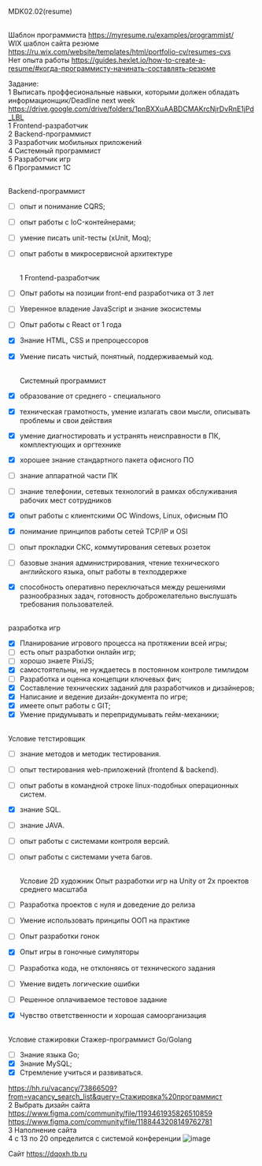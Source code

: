 MDK02.02(resume)

<BR>Шаблон программиста https://myresume.ru/examples/programmist/ 
<BR>WIX шаблон сайта резюме [https://ru.wix.com/website/templates/html/portfolio-cv/resumes-cvs ](https://www.figma.com/community/tag/website/files)
<BR>Нет опыта работы https://guides.hexlet.io/how-to-create-a-resume/#когда-программисту-начинать-составлять-резюме

Задание:
<BR>        1 Выписать проффесиональные навыки, которыми должен обладать информационщик/Deadline next week  <BR>https://drive.google.com/drive/folders/1pnBXXuAABDCMAKrcNjrDvRnE1jPd_LBL
<BR> 1 Frontend-разработчик
<BR> 2 Backend-программист
<BR> 3 Разработчик мобильных приложений
<BR> 4 Системный программист
<BR> 5 Разработчик игр
<BR> 6 Программист 1С

  <BR> Backend-программист
- [ ] опыт и понимание CQRS;
- [ ] опыт работы с IoC-контейнерами;
- [ ] умение писать unit-тесты (xUnit, Moq);
- [ ] опыт работы в микросервисной архитектуре

  <BR> 1 Frontend-разработчик
- [ ] Опыт работы на позиции front-end разработчика от 3 лет
- [ ] Уверенное владение JavaScript и знание экосистемы
- [ ] Опыт работы с React от 1 года
- [X] Знание HTML, CSS и препроцессоров
- [X] Умение писать чистый, понятный, поддерживаемый код.

  <BR>  Системный программист
- [X] образование от среднего - специального
- [X] техническая грамотность, умение излагать свои мысли, описывать проблемы и свои действия
- [X] умение диагностировать и устранять неисправности в ПК, комплектующих и оргтехнике
- [X] хорошее знание стандартного пакета офисного ПО
- [ ] знание аппаратной части ПК
- [ ] знание телефонии, сетевых технологий в рамках обслуживания рабочих мест сотрудников
- [X] опыт работы с клиентскими ОС Windows, Linux, офисным ПО
- [X] понимание принципов работы сетей TCP/IP и OSI
- [ ] опыт прокладки СКС, коммутирования сетевых розеток
- [ ] базовые знания администрирования, чтение технического английского языка, опыт работы в техподдержке
- [X] способность оперативно переключаться между решениями разнообразных задач, готовность доброжелательно выслушать требования пользователей.

<BR>        разработка игр
- [X] Планирование игрового процесса на протяжении всей игры;
- [ ] есть опыт разработки онлайн игр;
- [ ] хорошо знаете PixiJS;
- [X] самостоятельны, не нуждаетесь в постоянном контроле тимлидом
- [ ] Разработка и оценка концепции ключевых фич;
- [X] Составление технических заданий для разработчиков и дизайнеров;
- [X] Написание и ведение дизайн-документа по игре;
- [X] имеете опыт работы с GIT;
- [X] Умение придумывать и перепридумывать гейм-механики;
  
<BR>        Условие тетстировщик
- [ ] знание методов и методик тестирования.
- [ ] опыт тестирования web-приложений (frontend & backend).
- [ ] опыт работы в командной строке linux-подобных операционных систем.
- [X] знание SQL.
- [ ] знание JAVA.
- [ ] опыт работы с системами контроля версий.
- [ ] опыт работы с системами учета багов.
  
  <BR>        Условие 2D художник
    Опыт разработки игр на Unity от 2х проектов среднего масштаба
- [ ] Разработка проектов с нуля и доведение до релиза
- [ ] Умение использовать принципы ООП на практике
- [ ] Опыт разработки гонок
- [X] Опыт игры в гоночные симуляторы
- [ ] Разработка кода, не отклоняясь от технического задания
- [ ] Умение видеть логические ошибки
- [ ] Решенное оплачиваемое тестовое задание
- [X] Чувство ответственности и хорошая самоорганизация
  
<BR>       Условие стажировки Стажер-программист Go/Golang
- [ ] Знание языка Go;
- [X] Знание MySQL;
- [X] Стремление учиться и развиваться.

https://hh.ru/vacancy/73866509?from=vacancy_search_list&query=Стажировка%20программист
<BR>        2 Выбрать дизайн сайта
<BR>        https://www.figma.com/community/file/1193461935826510859
<BR>        https://www.figma.com/community/file/1188443208149762781
<BR>        3 Наполнение сайта
<BR>        4 с 13 по 20 определится с системой конференции
![image](https://user-images.githubusercontent.com/97594421/213488144-2810960c-0f7a-48eb-a276-4dc959f5caac.png)

Сайт https://dqoxh.tb.ru
